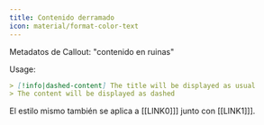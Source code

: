 ```yaml
---
title: Contenido derramado
icon: material/format-color-text
---
```


Metadatos de Callout: "contenido en ruinas"

Usage:
```md
> [!info|dashed-content] The title will be displayed as usual
> The content will be displayed as dashed
```

El estilo mismo también se aplica a [[LINK0]]] junto con [[LINK1]]].